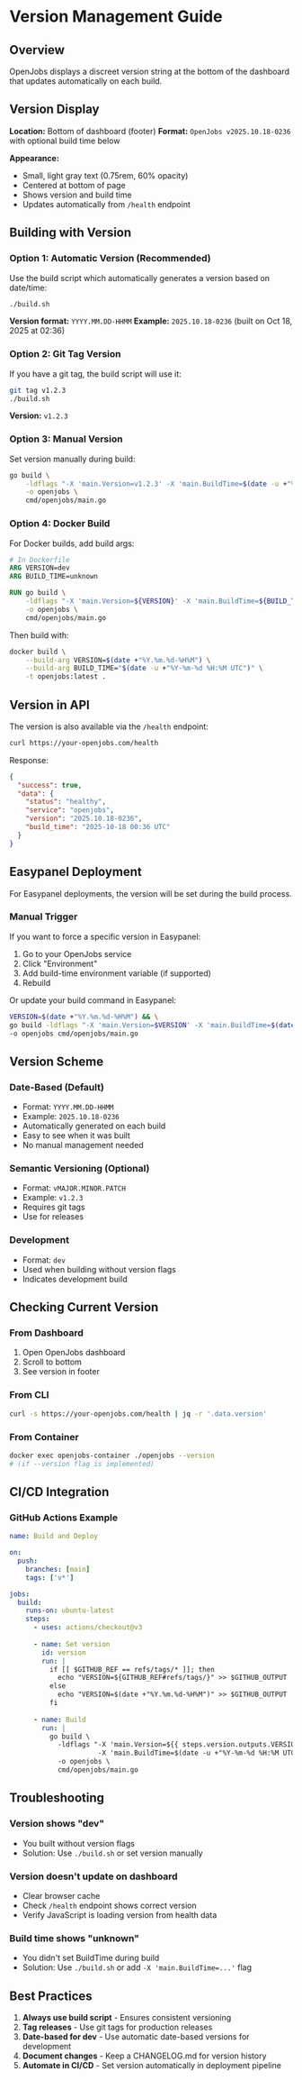 # Version Management Guide

## Overview

OpenJobs displays a discreet version string at the bottom of the dashboard that updates automatically on each build.

## Version Display

**Location:** Bottom of dashboard (footer)
**Format:** `OpenJobs v2025.10.18-0236` with optional build time below

**Appearance:**
- Small, light gray text (0.75rem, 60% opacity)
- Centered at bottom of page
- Shows version and build time
- Updates automatically from `/health` endpoint

## Building with Version

### Option 1: Automatic Version (Recommended)

Use the build script which automatically generates a version based on date/time:

```bash
./build.sh
```

**Version format:** `YYYY.MM.DD-HHMM`
**Example:** `2025.10.18-0236` (built on Oct 18, 2025 at 02:36)

### Option 2: Git Tag Version

If you have a git tag, the build script will use it:

```bash
git tag v1.2.3
./build.sh
```

**Version:** `v1.2.3`

### Option 3: Manual Version

Set version manually during build:

```bash
go build \
    -ldflags "-X 'main.Version=v1.2.3' -X 'main.BuildTime=$(date -u +"%Y-%m-%d %H:%M UTC")'" \
    -o openjobs \
    cmd/openjobs/main.go
```

### Option 4: Docker Build

For Docker builds, add build args:

```dockerfile
# In Dockerfile
ARG VERSION=dev
ARG BUILD_TIME=unknown

RUN go build \
    -ldflags "-X 'main.Version=${VERSION}' -X 'main.BuildTime=${BUILD_TIME}'" \
    -o openjobs \
    cmd/openjobs/main.go
```

Then build with:

```bash
docker build \
    --build-arg VERSION=$(date +"%Y.%m.%d-%H%M") \
    --build-arg BUILD_TIME="$(date -u +"%Y-%m-%d %H:%M UTC")" \
    -t openjobs:latest .
```

## Version in API

The version is also available via the `/health` endpoint:

```bash
curl https://your-openjobs.com/health
```

Response:
```json
{
  "success": true,
  "data": {
    "status": "healthy",
    "service": "openjobs",
    "version": "2025.10.18-0236",
    "build_time": "2025-10-18 00:36 UTC"
  }
}
```

## Easypanel Deployment

For Easypanel deployments, the version will be set during the build process.

### Manual Trigger

If you want to force a specific version in Easypanel:

1. Go to your OpenJobs service
2. Click "Environment"
3. Add build-time environment variable (if supported)
4. Rebuild

Or update your build command in Easypanel:

```bash
VERSION=$(date +"%Y.%m.%d-%H%M") && \
go build -ldflags "-X 'main.Version=$VERSION' -X 'main.BuildTime=$(date -u +"%Y-%m-%d %H:%M UTC")'" \
-o openjobs cmd/openjobs/main.go
```

## Version Scheme

### Date-Based (Default)
- Format: `YYYY.MM.DD-HHMM`
- Example: `2025.10.18-0236`
- Automatically generated on each build
- Easy to see when it was built
- No manual management needed

### Semantic Versioning (Optional)
- Format: `vMAJOR.MINOR.PATCH`
- Example: `v1.2.3`
- Requires git tags
- Use for releases

### Development
- Format: `dev`
- Used when building without version flags
- Indicates development build

## Checking Current Version

### From Dashboard
1. Open OpenJobs dashboard
2. Scroll to bottom
3. See version in footer

### From CLI
```bash
curl -s https://your-openjobs.com/health | jq -r '.data.version'
```

### From Container
```bash
docker exec openjobs-container ./openjobs --version
# (if --version flag is implemented)
```

## CI/CD Integration

### GitHub Actions Example

```yaml
name: Build and Deploy

on:
  push:
    branches: [main]
    tags: ['v*']

jobs:
  build:
    runs-on: ubuntu-latest
    steps:
      - uses: actions/checkout@v3
      
      - name: Set version
        id: version
        run: |
          if [[ $GITHUB_REF == refs/tags/* ]]; then
            echo "VERSION=${GITHUB_REF#refs/tags/}" >> $GITHUB_OUTPUT
          else
            echo "VERSION=$(date +"%Y.%m.%d-%H%M")" >> $GITHUB_OUTPUT
          fi
      
      - name: Build
        run: |
          go build \
            -ldflags "-X 'main.Version=${{ steps.version.outputs.VERSION }}' \
                      -X 'main.BuildTime=$(date -u +"%Y-%m-%d %H:%M UTC")'" \
            -o openjobs \
            cmd/openjobs/main.go
```

## Troubleshooting

### Version shows "dev"
- You built without version flags
- Solution: Use `./build.sh` or set version manually

### Version doesn't update on dashboard
- Clear browser cache
- Check `/health` endpoint shows correct version
- Verify JavaScript is loading version from health data

### Build time shows "unknown"
- You didn't set BuildTime during build
- Solution: Use `./build.sh` or add `-X 'main.BuildTime=...'` flag

## Best Practices

1. **Always use build script** - Ensures consistent versioning
2. **Tag releases** - Use git tags for production releases
3. **Date-based for dev** - Use automatic date-based versions for development
4. **Document changes** - Keep a CHANGELOG.md for version history
5. **Automate in CI/CD** - Set version automatically in deployment pipeline
